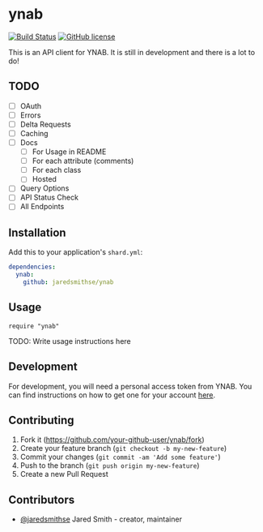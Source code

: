 # ynab
[![Build Status](https://travis-ci.org/jaredsmithse/ynab.svg?branch=master)](https://travis-ci.org/jaredsmithse/ynab)
[![GitHub license](https://img.shields.io/github/license/c910335/mass-spec.svg)](https://github.com/c910335/mass-spec/blob/master/LICENSE)

This is an API client for YNAB. It is still in development and there is a lot to do!

## TODO
- [ ] OAuth
- [ ] Errors
- [ ] Delta Requests
- [ ] Caching
- [ ] Docs
  - [ ] For Usage in README
  - [ ] For each attribute (comments)
  - [ ] For each class
  - [ ] Hosted
- [ ] Query Options
- [ ] API Status Check
- [ ] All Endpoints

## Installation

Add this to your application's `shard.yml`:

```yaml
dependencies:
  ynab:
    github: jaredsmithse/ynab
```

## Usage

```crystal
require "ynab"
```

TODO: Write usage instructions here

## Development

For development, you will need a personal access token from YNAB. You can find instructions on how to get one for your account [here](https://api.youneedabudget.com).

## Contributing

1. Fork it (<https://github.com/your-github-user/ynab/fork>)
2. Create your feature branch (`git checkout -b my-new-feature`)
3. Commit your changes (`git commit -am 'Add some feature'`)
4. Push to the branch (`git push origin my-new-feature`)
5. Create a new Pull Request

## Contributors

- [@jaredsmithse](https://github.com/jaredsmithse) Jared Smith - creator, maintainer
